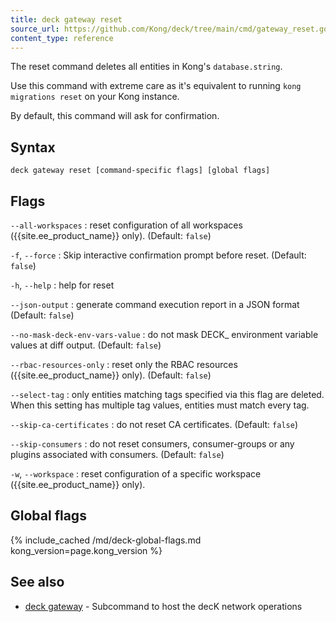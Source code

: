 ```yaml
---
title: deck gateway reset
source_url: https://github.com/Kong/deck/tree/main/cmd/gateway_reset.go
content_type: reference
---
```


The reset command deletes all entities in Kong's `database.string`.

Use this command with extreme care as it's equivalent to running
`kong migrations reset` on your Kong instance.

By default, this command will ask for confirmation.

## Syntax

```
deck gateway reset [command-specific flags] [global flags]
```

## Flags

`--all-workspaces`
:  reset configuration of all workspaces ({{site.ee_product_name}} only). (Default: `false`)

`-f`, `--force`
:  Skip interactive confirmation prompt before reset. (Default: `false`)

`-h`, `--help`
:  help for reset 

`--json-output`
:  generate command execution report in a JSON format (Default: `false`)

`--no-mask-deck-env-vars-value`
:  do not mask DECK_ environment variable values at diff output. (Default: `false`)

`--rbac-resources-only`
:  reset only the RBAC resources ({{site.ee_product_name}} only). (Default: `false`)

`--select-tag`
:  only entities matching tags specified via this flag are deleted.
When this setting has multiple tag values, entities must match every tag.

`--skip-ca-certificates`
:  do not reset CA certificates. (Default: `false`)

`--skip-consumers`
:  do not reset consumers, consumer-groups or any plugins associated with consumers. (Default: `false`)

`-w`, `--workspace`
:  reset configuration of a specific workspace ({{site.ee_product_name}} only).



## Global flags

{% include_cached /md/deck-global-flags.md kong_version=page.kong_version %}

## See also

* [deck gateway](/deck/{{page.kong_version}}/reference/deck_gateway)	 - Subcommand to host the decK network operations

